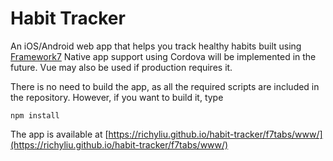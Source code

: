 # Habit Tracker

An iOS/Android web app that helps you track healthy habits built using [Framework7](https://github.com/framework7io/framework7/)
Native app support using Cordova will be implemented in the future.
Vue may also be used if production requires it.

There is no need to build the app, as all the required scripts are included in the repository. However, if you want to build it, type
```
npm install
```

The app is available at [https://richyliu.github.io/habit-tracker/f7tabs/www/](https://richyliu.github.io/habit-tracker/f7tabs/www/)

